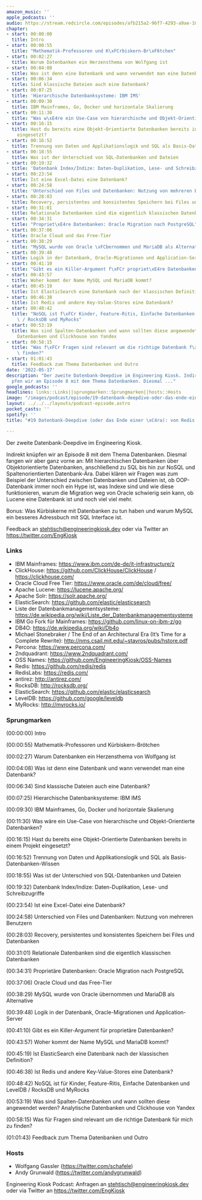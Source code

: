 ```yaml
---
amazon_music: ''
apple_podcasts: ''
audio: https://stream.redcircle.com/episodes/afb215a2-96f7-4293-a9ae-10bebd6c483a/stream.mp3
chapter:
- start: 00:00:00
  title: Intro
- start: 00:00:55
  title: "Mathematik-Professoren und K\xFCrbiskern-Br\xF6tchen"
- start: 00:02:27
  title: Warum Datenbanken ein Herzensthema von Wolfgang ist
- start: 00:04:08
  title: Was ist denn eine Datenbank und wann verwendet man eine Datenbank?
- start: 00:06:34
  title: Sind klassische Dateien auch eine Datenbank?
- start: 00:07:25
  title: 'Hierarchische Datenbanksysteme: IBM IMS'
- start: 00:09:30
  title: IBM Mainframes, Go, Docker und horizontale Skalierung
- start: 00:11:30
  title: "Was w\xE4re ein Use-Case von hierarchische und Objekt-Orientierte Datenbanken?"
- start: 00:16:15
  title: Hast du bereits eine Objekt-Orientierte Datenbanken bereits in einem Projekt
    eingesetzt?
- start: 00:16:52
  title: Trennung von Daten und Applikationslogik und SQL als Basis-Datenbanken-Wissen
- start: 00:18:55
  title: Was ist der Unterschied von SQL-Datenbanken und Dateien
- start: 00:19:32
  title: 'Datenbank Index/Indize: Daten-Duplikation, Lese- und Schreibzugriffe'
- start: 00:23:54
  title: Ist eine Excel-Datei eine Datenbank?
- start: 00:24:58
  title: 'Unterschied von Files und Datenbanken: Nutzung von mehreren Benutzern'
- start: 00:28:03
  title: Recovery, persistentes und konsistentes Speichern bei Files und Datenbanken
- start: 00:31:01
  title: Relationale Datenbanken sind die eigentlich klassischen Datenbanken
- start: 00:34:31
  title: "Propriet\xE4re Datenbanken: Oracle Migration nach PostgreSQL"
- start: 00:37:06
  title: Oracle Cloud und das Free-Tier
- start: 00:38:29
  title: "MySQL wurde von Oracle \xFCbernommen und MariaDB als Alternative"
- start: 00:39:48
  title: Logik in der Datenbank, Oracle-Migrationen und Application-Server
- start: 00:41:10
  title: "Gibt es ein Killer-Argument f\xFCr propriet\xE4re Datenbanken?"
- start: 00:43:57
  title: Woher kommt der Name MySQL und MariaDB kommt?
- start: 00:45:19
  title: Ist ElasticSearch eine Datenbank nach der klassischen Definition?
- start: 00:46:38
  title: Ist Redis und andere Key-Value-Stores eine Datenbank?
- start: 00:48:42
  title: "NoSQL ist f\xFCr Kinder, Feature-Ritis, Einfache Datenbanken und LevelDB\
    \ / RocksDB und MyRocks"
- start: 00:53:19
  title: Was sind Spalten-Datenbanken und wann sollten diese angewendet werden? Analytische
    Datenbanken und Clickhouse von Yandex
- start: 00:58:15
  title: "Was f\xFCr Fragen sind relevant um die richtige Datenbank f\xFCr mich zu\
    \ finden?"
- start: 01:01:43
  title: Feedback zum Thema Datenbanken und Outro
date: '2022-05-17'
description: "Der zweite Datenbank-Deepdive im Engineering Kiosk. Indirekt kn\xFC\
  pfen wir an Episode 8 mit dem Thema Datenbanken. Diesmal ..."
google_podcasts: ''
headlines: links::Links||sprungmarken::Sprungmarken||hosts::Hosts
image: "/images/podcast/episode/19-datenbank-deepdive-oder-das-ende-einer-\xE4ra-von-redis-bis-clickhouse.jpg"
layout: ../../../layouts/podcast-episode.astro
pocket_casts: ''
spotify: ''
title: "#19 Datenbank-Deepdive (oder das Ende einer \xC4ra): von Redis bis ClickHouse"

---
```


<p class="mb-6 text-base md:text-lg text-coolGray-500">Der zweite Datenbank-Deepdive im Engineering Kiosk.</p><p class="mb-6 text-base md:text-lg text-coolGray-500">Indirekt knüpfen wir an Episode 8 mit dem Thema Datenbanken. Diesmal fangen wir aber ganz vorne an: Mit hierarchischen Datenbanken über Objektorientierte Datenbanken, anschließend zu SQL bis hin zur NoSQL und Spaltenorientierten Datenbank-Ära. Dabei klären wir Fragen was zum Beispiel der Unterschied zwischen Datenbanken und Dateien ist, ob OOP-Datenbank immer noch ein Hype ist, was Indexe sind und wie diese funktionieren, warum die Migration weg von Oracle schwierig sein kann, ob Lucene eine Datenbank ist und noch viel viel mehr.</p><p class="mb-6 text-base md:text-lg text-coolGray-500">Bonus: Was Kürbiskerne mit Datenbanken zu tun haben und warum MySQL ein besseres Adressbuch mit SQL Interface ist.</p><p class="mb-6 text-base md:text-lg text-coolGray-500">Feedback an </span><a class="underline hover:no-underline" style="text-decoration-line: underline;"href="mailto:stehtisch@engineeringkiosk.dev" rel="nofollow">stehtisch@engineeringkiosk.dev</a><span> oder via Twitter an </span><a class="underline hover:no-underline" style="text-decoration-line: underline;"href="https://twitter.com/EngKiosk" rel="nofollow">https://twitter.com/EngKiosk</a></p><h3 class="mb-4 text-2xl md:text-3xl font-semibold text-coolGray-800" id=links>Links</h3><ul class="list-disc px-5 mb-6 md:px-5 text-base md:text-lg text-coolGray-500" style="list-style-type: disc;"><li class="mb-3">IBM Mainframes: </span><a class="underline hover:no-underline" style="text-decoration-line: underline;"href="https://www.ibm.com/de-de/it-infrastructure/z" rel="nofollow">https://www.ibm.com/de-de/it-infrastructure/z</a></li><li class="mb-3">ClickHouse: </span><a class="underline hover:no-underline" style="text-decoration-line: underline;"href="https://github.com/ClickHouse/ClickHouse" rel="nofollow">https://github.com/ClickHouse/ClickHouse</a><span> / </span><a class="underline hover:no-underline" style="text-decoration-line: underline;"href="https://clickhouse.com/" rel="nofollow">https://clickhouse.com/</a></li><li class="mb-3">Oracle Cloud Free Tier: </span><a class="underline hover:no-underline" style="text-decoration-line: underline;"href="https://www.oracle.com/de/cloud/free/" rel="nofollow">https://www.oracle.com/de/cloud/free/</a></li><li class="mb-3">Apache Lucene: </span><a class="underline hover:no-underline" style="text-decoration-line: underline;"href="https://lucene.apache.org/" rel="nofollow">https://lucene.apache.org/</a></li><li class="mb-3">Apache Solr: </span><a class="underline hover:no-underline" style="text-decoration-line: underline;"href="https://solr.apache.org/" rel="nofollow">https://solr.apache.org/</a></li><li class="mb-3">ElasticSearch: </span><a class="underline hover:no-underline" style="text-decoration-line: underline;"href="https://github.com/elastic/elasticsearch" rel="nofollow">https://github.com/elastic/elasticsearch</a></li><li class="mb-3">Liste der Datenbankmanagementsysteme: </span><a class="underline hover:no-underline" style="text-decoration-line: underline;"href="https://de.wikipedia.org/wiki/Liste_der_Datenbankmanagementsysteme" rel="nofollow">https://de.wikipedia.org/wiki/Liste_der_Datenbankmanagementsysteme</a></li><li class="mb-3">IBM Go Fork für Mainframes: </span><a class="underline hover:no-underline" style="text-decoration-line: underline;"href="https://github.com/linux-on-ibm-z/go" rel="nofollow">https://github.com/linux-on-ibm-z/go</a></li><li class="mb-3">DB4O: </span><a class="underline hover:no-underline" style="text-decoration-line: underline;"href="https://de.wikipedia.org/wiki/Db4o" rel="nofollow">https://de.wikipedia.org/wiki/Db4o</a></li><li class="mb-3">Michael Stonebraker / The End of an Architectural Era (It’s Time for a Complete Rewrite): </span><a class="underline hover:no-underline" style="text-decoration-line: underline;"href="http://nms.csail.mit.edu/~stavros/pubs/hstore.pdf" rel="nofollow">http://nms.csail.mit.edu/~stavros/pubs/hstore.pdf</a></li><li class="mb-3">Percona: </span><a class="underline hover:no-underline" style="text-decoration-line: underline;"href="https://www.percona.com/" rel="nofollow">https://www.percona.com/</a></li><li class="mb-3">2ndquadrant: </span><a class="underline hover:no-underline" style="text-decoration-line: underline;"href="https://www.2ndquadrant.com/" rel="nofollow">https://www.2ndquadrant.com/</a></li><li class="mb-3">OSS Names: </span><a class="underline hover:no-underline" style="text-decoration-line: underline;"href="https://github.com/EngineeringKiosk/OSS-Names" rel="nofollow">https://github.com/EngineeringKiosk/OSS-Names</a></li><li class="mb-3">Redis: </span><a class="underline hover:no-underline" style="text-decoration-line: underline;"href="https://github.com/redis/redis" rel="nofollow">https://github.com/redis/redis</a></li><li class="mb-3">RedisLabs: </span><a class="underline hover:no-underline" style="text-decoration-line: underline;"href="https://redis.com/" rel="nofollow">https://redis.com/</a></li><li class="mb-3">antirez: </span><a class="underline hover:no-underline" style="text-decoration-line: underline;"href="http://antirez.com/" rel="nofollow">http://antirez.com/</a></li><li class="mb-3">RocksDB: </span><a class="underline hover:no-underline" style="text-decoration-line: underline;"href="http://rocksdb.org/" rel="nofollow">http://rocksdb.org/</a></li><li class="mb-3">ElasticSearch: </span><a class="underline hover:no-underline" style="text-decoration-line: underline;"href="https://github.com/elastic/elasticsearch" rel="nofollow">https://github.com/elastic/elasticsearch</a></li><li class="mb-3">LevelDB: </span><a class="underline hover:no-underline" style="text-decoration-line: underline;"href="https://github.com/google/leveldb" rel="nofollow">https://github.com/google/leveldb</a></li><li class="mb-3">MyRocks: </span><a class="underline hover:no-underline" style="text-decoration-line: underline;"href="http://myrocks.io/" rel="nofollow">http://myrocks.io/</a></li></ul><h3 class="mb-4 text-2xl md:text-3xl font-semibold text-coolGray-800" id=sprungmarken>Sprungmarken</h3><p class="mb-6 text-base md:text-lg text-coolGray-500">(00:00:00) Intro</p><p class="mb-6 text-base md:text-lg text-coolGray-500">(00:00:55) Mathematik-Professoren und Kürbiskern-Brötchen</p><p class="mb-6 text-base md:text-lg text-coolGray-500">(00:02:27) Warum Datenbanken ein Herzensthema von Wolfgang ist</p><p class="mb-6 text-base md:text-lg text-coolGray-500">(00:04:08) Was ist denn eine Datenbank und wann verwendet man eine Datenbank?</p><p class="mb-6 text-base md:text-lg text-coolGray-500">(00:06:34) Sind klassische Dateien auch eine Datenbank?</p><p class="mb-6 text-base md:text-lg text-coolGray-500">(00:07:25) Hierarchische Datenbanksysteme: IBM IMS</p><p class="mb-6 text-base md:text-lg text-coolGray-500">(00:09:30) IBM Mainframes, Go, Docker und horizontale Skalierung</p><p class="mb-6 text-base md:text-lg text-coolGray-500">(00:11:30) Was wäre ein Use-Case von hierarchische und Objekt-Orientierte Datenbanken?</p><p class="mb-6 text-base md:text-lg text-coolGray-500">(00:16:15) Hast du bereits eine Objekt-Orientierte Datenbanken bereits in einem Projekt eingesetzt?</p><p class="mb-6 text-base md:text-lg text-coolGray-500">(00:16:52) Trennung von Daten und Applikationslogik und SQL als Basis-Datenbanken-Wissen</p><p class="mb-6 text-base md:text-lg text-coolGray-500">(00:18:55) Was ist der Unterschied von SQL-Datenbanken und Dateien</p><p class="mb-6 text-base md:text-lg text-coolGray-500">(00:19:32) Datenbank Index/Indize: Daten-Duplikation, Lese- und Schreibzugriffe</p><p class="mb-6 text-base md:text-lg text-coolGray-500">(00:23:54) Ist eine Excel-Datei eine Datenbank?</p><p class="mb-6 text-base md:text-lg text-coolGray-500">(00:24:58) Unterschied von Files und Datenbanken: Nutzung von mehreren Benutzern</p><p class="mb-6 text-base md:text-lg text-coolGray-500">(00:28:03) Recovery, persistentes und konsistentes Speichern bei Files und Datenbanken</p><p class="mb-6 text-base md:text-lg text-coolGray-500">(00:31:01) Relationale Datenbanken sind die eigentlich klassischen Datenbanken</p><p class="mb-6 text-base md:text-lg text-coolGray-500">(00:34:31) Proprietäre Datenbanken: Oracle Migration nach PostgreSQL</p><p class="mb-6 text-base md:text-lg text-coolGray-500">(00:37:06) Oracle Cloud und das Free-Tier</p><p class="mb-6 text-base md:text-lg text-coolGray-500">(00:38:29) MySQL wurde von Oracle übernommen und MariaDB als Alternative</p><p class="mb-6 text-base md:text-lg text-coolGray-500">(00:39:48) Logik in der Datenbank, Oracle-Migrationen und Application-Server</p><p class="mb-6 text-base md:text-lg text-coolGray-500">(00:41:10) Gibt es ein Killer-Argument für proprietäre Datenbanken?</p><p class="mb-6 text-base md:text-lg text-coolGray-500">(00:43:57) Woher kommt der Name MySQL und MariaDB kommt?</p><p class="mb-6 text-base md:text-lg text-coolGray-500">(00:45:19) Ist ElasticSearch eine Datenbank nach der klassischen Definition?</p><p class="mb-6 text-base md:text-lg text-coolGray-500">(00:46:38) Ist Redis und andere Key-Value-Stores eine Datenbank?</p><p class="mb-6 text-base md:text-lg text-coolGray-500">(00:48:42) NoSQL ist für Kinder, Feature-Ritis, Einfache Datenbanken und LevelDB / RocksDB und MyRocks</p><p class="mb-6 text-base md:text-lg text-coolGray-500">(00:53:19) Was sind Spalten-Datenbanken und wann sollten diese angewendet werden? Analytische Datenbanken und Clickhouse von Yandex</p><p class="mb-6 text-base md:text-lg text-coolGray-500">(00:58:15) Was für Fragen sind relevant um die richtige Datenbank für mich zu finden?</p><p class="mb-6 text-base md:text-lg text-coolGray-500">(01:01:43) Feedback zum Thema Datenbanken und Outro</p><h3 class="mb-4 text-2xl md:text-3xl font-semibold text-coolGray-800" id=hosts>Hosts</h3><ul class="list-disc px-5 mb-6 md:px-5 text-base md:text-lg text-coolGray-500" style="list-style-type: disc;"><li class="mb-3">Wolfgang Gassler (</span><a class="underline hover:no-underline" style="text-decoration-line: underline;"href="https://twitter.com/schafele" rel="nofollow">https://twitter.com/schafele</a><span>)</li><li class="mb-3">Andy Grunwald (</span><a class="underline hover:no-underline" style="text-decoration-line: underline;"href="https://twitter.com/andygrunwald" rel="nofollow">https://twitter.com/andygrunwald</a><span>)</li></ul><p class="mb-6 text-base md:text-lg text-coolGray-500">Engineering Kiosk Podcast: Anfragen an </span><a class="underline hover:no-underline" style="text-decoration-line: underline;"href="http://stehtisch@engineeringkiosk.dev" rel="nofollow">stehtisch@engineeringkiosk.dev</a><span> oder via Twitter an </span><a class="underline hover:no-underline" style="text-decoration-line: underline;"href="https://twitter.com/EngKiosk" rel="nofollow">https://twitter.com/EngKiosk</a></p>